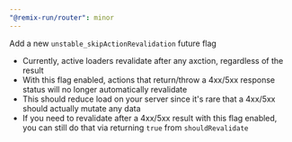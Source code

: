 ```yaml
---
"@remix-run/router": minor
---
```


Add a new `unstable_skipActionRevalidation` future flag

- Currently, active loaders revalidate after any axction, regardless of the result
- With this flag enabled, actions that return/throw a 4xx/5xx response status will no longer automatically revalidate
- This should reduce load on your server since it's rare that a 4xx/5xx should actually mutate any data
- If you need to revalidate after a 4xx/5xx result with this flag enabled, you can still do that via returning `true` from `shouldRevalidate`
